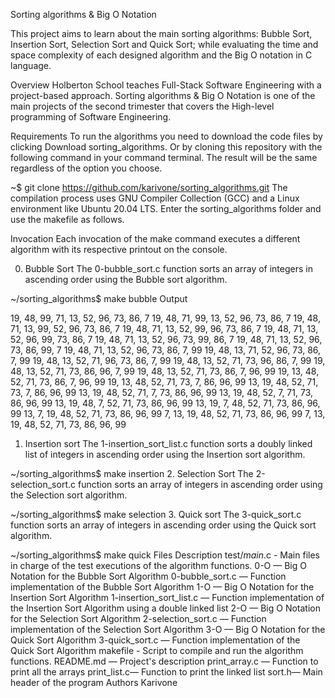 Sorting algorithms
& Big O Notation

This project aims to learn about the main sorting algorithms: Bubble Sort, Insertion Sort, Selection Sort and Quick Sort; while evaluating the time and space complexity of each designed algorithm and the Big O notation in C language.

Overview
Holberton School teaches Full-Stack Software Engineering with a project-based approach. Sorting algorithms & Big O Notation is one of the main projects of the second trimester that covers the High-level programming of Software Engineering.

Requirements
To run the algorithms you need to download the code files by clicking Download sorting_algorithms. Or by cloning this repository with the following command in your command terminal. The result will be the same regardless of the option you choose.

~$ git clone <https://github.com/karivone/sorting_algorithms.git>
The compilation process uses GNU Compiler Collection (GCC) and a Linux environment like Ubuntu 20.04 LTS. Enter the sorting_algorithms folder and use the makefile as follows.

Invocation
Each invocation of the make command executes a different algorithm with its respective printout on the console.

0. Bubble Sort
The 0-bubble_sort.c function sorts an array of integers in ascending order using the Bubble sort algorithm.

~/sorting_algorithms$ make bubble
Output

19, 48, 99, 71, 13, 52, 96, 73, 86, 7
19, 48, 71, 99, 13, 52, 96, 73, 86, 7
19, 48, 71, 13, 99, 52, 96, 73, 86, 7
19, 48, 71, 13, 52, 99, 96, 73, 86, 7
19, 48, 71, 13, 52, 96, 99, 73, 86, 7
19, 48, 71, 13, 52, 96, 73, 99, 86, 7
19, 48, 71, 13, 52, 96, 73, 86, 99, 7
19, 48, 71, 13, 52, 96, 73, 86, 7, 99
19, 48, 13, 71, 52, 96, 73, 86, 7, 99
19, 48, 13, 52, 71, 96, 73, 86, 7, 99
19, 48, 13, 52, 71, 73, 96, 86, 7, 99
19, 48, 13, 52, 71, 73, 86, 96, 7, 99
19, 48, 13, 52, 71, 73, 86, 7, 96, 99
19, 13, 48, 52, 71, 73, 86, 7, 96, 99
19, 13, 48, 52, 71, 73, 7, 86, 96, 99
13, 19, 48, 52, 71, 73, 7, 86, 96, 99
13, 19, 48, 52, 71, 7, 73, 86, 96, 99
13, 19, 48, 52, 7, 71, 73, 86, 96, 99
13, 19, 48, 7, 52, 71, 73, 86, 96, 99
13, 19, 7, 48, 52, 71, 73, 86, 96, 99
13, 7, 19, 48, 52, 71, 73, 86, 96, 99
7, 13, 19, 48, 52, 71, 73, 86, 96, 99
7, 13, 19, 48, 52, 71, 73, 86, 96, 99

1. Insertion sort
The 1-insertion_sort_list.c function sorts a doubly linked list of integers in ascending order using the Insertion sort algorithm.

~/sorting_algorithms$ make insertion
2. Selection Sort
The 2-selection_sort.c function sorts an array of integers in ascending order using the Selection sort algorithm.

~/sorting_algorithms$ make selection
3. Quick sort
The 3-quick_sort.c function sorts an array of integers in ascending order using the Quick sort algorithm.

~/sorting_algorithms$ make quick
Files Description
test/*main*.c - Main files in charge of the test executions of the algorithm functions.
0-O — Big O Notation for the Bubble Sort Algorithm
0-bubble_sort.c — Function implementation of the Bubble Sort Algorithm
1-O — Big O Notation for the Insertion Sort Algorithm
1-insertion_sort_list.c — Function implementation of the Insertion Sort Algorithm using a double linked list
2-O — Big O Notation for the Selection Sort Algorithm
2-selection_sort.c — Function implementation of the Selection Sort Algorithm
3-O — Big O Notation for the Quick Sort Algorithm
3-quick_sort.c — Function implementation of the Quick Sort Algorithm
makefile - Script to compile and run the algorithm functions.
README.md — Project's description
print_array.c — Function to print all the arrays
print_list.c— Function to print the linked list
sort.h— Main header of the program
Authors
Karivone
